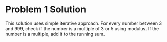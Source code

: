 # Problem 1 Solution

This solution uses simple iterative approach. For every number between
3 and 999, check if the number is a multiple of 3 or 5 using modulus.
If the number is a multiple, add it to the running sum.
